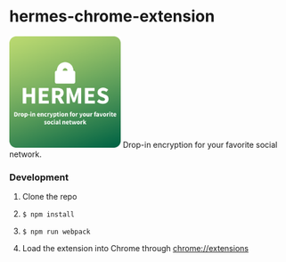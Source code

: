 # hermes-chrome-extension

<img src="https://github.com/TeamHTP/hermes-chrome-extension/raw/master/assets/Hermes_thumbnail.png" width="200" height="200">
Drop-in encryption for your favorite social network.

### Development

1. Clone the repo

2. ```$ npm install```

3. ```$ npm run webpack```

4. Load the extension into Chrome through <a href="chrome://extensions">chrome://extensions</a>
